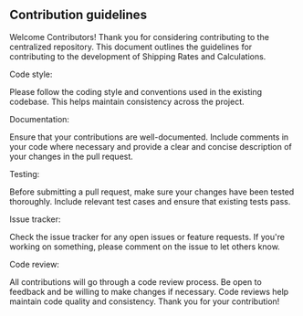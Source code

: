 ## Contribution guidelines
Welcome Contributors!
Thank you for considering contributing to the centralized repository. This document outlines the guidelines for contributing to the development of Shipping Rates and Calculations.


Code style:


Please follow the coding style and conventions used in the existing codebase. This helps maintain consistency across the project.


Documentation:


Ensure that your contributions are well-documented. Include comments in your code where necessary and provide a clear and concise description of your changes in the pull request.


Testing:


Before submitting a pull request, make sure your changes have been tested thoroughly. Include relevant test cases and ensure that existing tests pass.


Issue tracker:


Check the issue tracker for any open issues or feature requests. If you're working on something, please comment on the issue to let others know.


Code review:


All contributions will go through a code review process. Be open to feedback and be willing to make changes if necessary. Code reviews help maintain code quality and consistency.
Thank you for your contribution!
